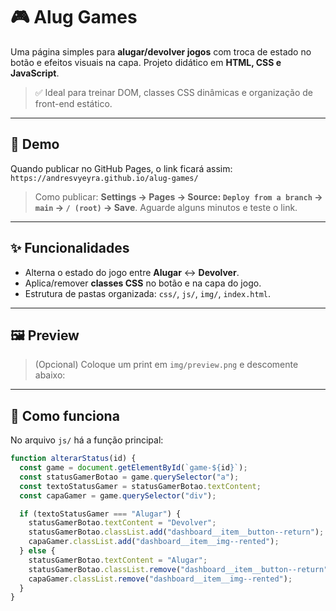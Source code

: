 # 🎮 Alug Games

Uma página simples para **alugar/devolver jogos** com troca de estado no botão e efeitos visuais na capa. Projeto didático em **HTML, CSS e JavaScript**.

> ✅ Ideal para treinar DOM, classes CSS dinâmicas e organização de front-end estático.

---

## 🔗 Demo

Quando publicar no GitHub Pages, o link ficará assim:
`https://andresvyeyra.github.io/alug-games/`

> Como publicar: **Settings → Pages → Source: `Deploy from a branch` → `main` → `/ (root)` → Save**. Aguarde alguns minutos e teste o link.

---

## ✨ Funcionalidades

- Alterna o estado do jogo entre **Alugar** ↔ **Devolver**.
- Aplica/remover **classes CSS** no botão e na capa do jogo.
- Estrutura de pastas organizada: `css/`, `js/`, `img/`, `index.html`.

---

## 🖼️ Preview

> (Opcional) Coloque um print em `img/preview.png` e descomente abaixo:

<!-- ![Preview da página](img/preview.png) -->

---

## 🧠 Como funciona

No arquivo `js/` há a função principal:

```js
function alterarStatus(id) {
  const game = document.getElementById(`game-${id}`);
  const statusGamerBotao = game.querySelector("a");
  const textoStatusGamer = statusGamerBotao.textContent;
  const capaGamer = game.querySelector("div");

  if (textoStatusGamer === "Alugar") {
    statusGamerBotao.textContent = "Devolver";
    statusGamerBotao.classList.add("dashboard__item__button--return");
    capaGamer.classList.add("dashboard__item__img--rented");
  } else {
    statusGamerBotao.textContent = "Alugar";
    statusGamerBotao.classList.remove("dashboard__item__button--return");
    capaGamer.classList.remove("dashboard__item__img--rented");
  }
}

